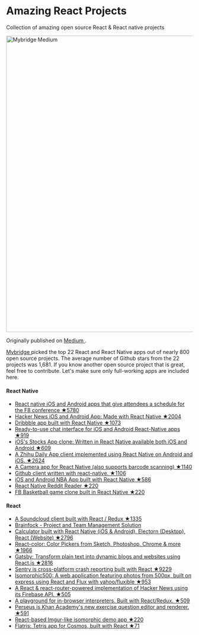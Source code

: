 # Amazing React Projects
Collection of amazing open source React & React native projects

<a href="https://medium.mybridge.co/22-amazing-open-source-react-projects-cb8230ec719f#.oz0g4c7mh"> <img src="background.png" width="800" alt="Mybridge Medium"></a>

Originally published on <a href="https://medium.mybridge.co/22-amazing-open-source-react-projects-cb8230ec719f#.oz0g4c7mh"> Medium </a>.

<a href="http://www.mybridge.co"> Mybridge </a> picked the top 22 React and React Native apps out of nearly 800 open source projects. The average number of Github stars from the 22 projects was 1,681. If you know another open source project that is great, feel free to contribute. Let's make sure only full-working apps are included here.


#### React Native 
* [React native iOS and Android apps that give attendees a schedule for the F8 conference ★5780](https://github.com/fbsamples/f8app)
* [Hacker News iOS and Android App: Made with React Native ★2004](https://github.com/iSimar/HackerNews-React-Native)
* [Dribbble app built with React Native ★1073](https://github.com/catalinmiron/react-native-dribbble-app)
* [Ready-to-use chat interface for iOS and Android React-Native apps ★919](https://github.com/FaridSafi/react-native-gifted-messenger)
* [iOS's Stocks App clone: Written in React Native available both iOS and Android ★609](https://github.com/7kfpun/FinanceReactNative)
* [A Zhihu Daily App client implemented using React Native on Android and iOS. ★2624](https://github.com/race604/ZhiHuDaily-React-Native)
* [A Camera app for React Native (also supports barcode scanning) ★1140](https://github.com/lwansbrough/react-native-camera)
* [Github client written with react-native. ★1106](https://github.com/xiekw2010/react-native-gitfeed)
* [iOS and Android NBA App built with React Native ★586](https://github.com/wwayne/react-native-nba-app)
* [React Native Reddit Reader ★220](https://github.com/akveo/react-native-reddit-reader)
* [FB Basketball game clone built in React Native ★220](https://github.com/faridsafi/react-native-basketball)

#### React 
* [A Soundcloud client built with React / Redux ★1335](https://github.com/andrewngu/sound-redux)
* [Brainfock - Project and Team Management Solution](https://github.com/Brainfock/Brainfock)
* [Calculator built with React Native (iOS & Android), Electorn (Desktop), React (Website) ★2796](https://github.com/benoitvallon/react-native-nw-react-calculator)
* [React-color: Color Pickers from Sketch, Photoshop, Chrome & more ★1966](https://github.com/casesandberg/react-color)
* [Gatsby: Transform plain text into dynamic blogs and websites using React.js ★2816](https://github.com/gatsbyjs/gatsby)
* [Sentry is cross-platform crash reporting built with React ★9229](https://github.com/getsentry/sentry/)
* [Isomorphic500: A web application featuring photos from 500px, built on express using React and Flux with yahoo/fluxible ★953](https://github.com/gpbl/isomorphic500)
* [A React & react-router-powered implementation of Hacker News using its Firebase API. ★505](https://github.com/insin/react-hn)
* [A playground for in-browser interpreters. Built with React/Redux. ★509](https://github.com/fatiherikli/fil)
* [Perseus is Khan Academy's new exercise question editor and renderer. ★591](https://github.com/khan/perseus)
* [React-based Imgur-like isomorphic demo app ★220](https://github.com/BinaryMuse/imgsible)
* [Flatris:  Tetris app for Cosmos, built with React ★71](https://github.com/skidding/flatris)
